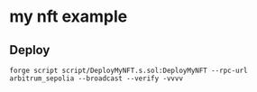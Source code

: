 # my nft example

## Deploy
```
forge script script/DeployMyNFT.s.sol:DeployMyNFT --rpc-url arbitrum_sepolia --broadcast --verify -vvvv
```
